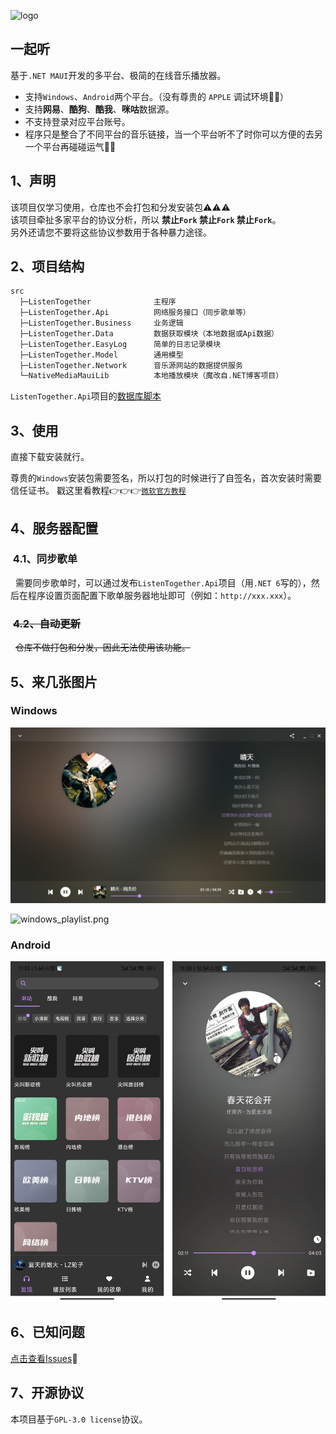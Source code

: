![logo](https://github.com/JiuLing-zhang/ListenTogether/raw/main/docs/resources/images/logo.svg)  
## 一起听
基于`.NET MAUI`开发的多平台、极简的在线音乐播放器。  

* 支持`Windows`、`Android`两个平台。（没有尊贵的 `APPLE` 调试环境:full_moon_with_face::full_moon_with_face:）  
* 支持**网易**、**酷狗**、**酷我**、**咪咕**数据源。  
* 不支持登录对应平台账号。  
* 程序只是整合了不同平台的音乐链接，当一个平台听不了时你可以方便的去另一个平台再碰碰运气:dog::dog:  

## 1、声明
该项目仅学习使用，仓库也不会打包和分发安装包:warning::warning::warning:  
该项目牵扯多家平台的协议分析，所以 **禁止`Fork` 禁止`Fork` 禁止`Fork`**。  
另外还请您不要将这些协议参数用于各种暴力途径。 

## 2、项目结构
```txt
src
  ├─ListenTogether              主程序
  ├─ListenTogether.Api          网络服务接口（同步歌单等）
  ├─ListenTogether.Business     业务逻辑
  ├─ListenTogether.Data         数据获取模块（本地数据或Api数据）
  ├─ListenTogether.EasyLog      简单的日志记录模块
  ├─ListenTogether.Model        通用模型
  ├─ListenTogether.Network      音乐源网站的数据提供服务
  └─NativeMediaMauiLib          本地播放模块（魔改自.NET博客项目）
```

`ListenTogether.Api`项目的[数据库脚本](https://github.com/JiuLing-zhang/ListenTogether/blob/main/docs/design/api_database.md)  

## 3、使用
直接下载安装就行。  

尊贵的`Windows`安装包需要签名，所以打包的时候进行了自签名，首次安装时需要信任证书。
戳这里看教程👉👉👉[`微软官方教程`](https://docs.microsoft.com/zh-cn/dotnet/maui/windows/deployment/overview#installing-the-app)  

## 4、服务器配置
### &nbsp;4.1、同步歌单
&nbsp;&nbsp;需要同步歌单时，可以通过发布`ListenTogether.Api`项目（用`.NET 6`写的），然后在程序设置页面配置下歌单服务器地址即可（例如：`http://xxx.xxx`）。  
### &nbsp;~~4.2、自动更新~~
&nbsp;&nbsp;~~仓库不做打包和分发，因此无法使用该功能。~~  

## 5、来几张图片

### Windows

![win_playing.png](https://github.com/JiuLing-zhang/ListenTogether/raw/main/docs/resources/images/windows_playing.png)  

![windows_playlist.png](https://github.com/JiuLing-zhang/ListenTogether/raw/main/docs/resources/images/windows_playlist.png)  

### Android

![phone_playing.jpg](https://github.com/JiuLing-zhang/ListenTogether/raw/main/docs/resources/images/android.png)  

## 6、已知问题
[点击查看Issues](https://github.com/JiuLing-zhang/ListenTogether/issues):bug:

## 7、开源协议
本项目基于`GPL-3.0 license`协议。  

